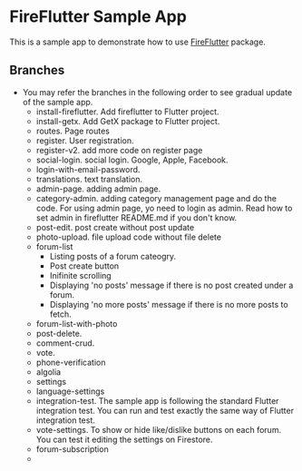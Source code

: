 # FireFlutter Sample App

This is a sample app to demonstrate how to use [FireFlutter](https://pub.dev/packages/fireflutter) package.

## Branches

- You may refer the branches in the following order to see gradual update of the sample app.
  - install-fireflutter. Add fireflutter to Flutter project.
  - install-getx. Add GetX package to Flutter project.
  - routes. Page routes
  - register. User registration.
  - register-v2. add more code on register page
  - social-login. social login. Google, Apple, Facebook.
  - login-with-email-password.
  - translations. text translation.
  - admin-page. adding admin page.
  - category-admin. adding category management page and do the code. For using admin page, yo need to login as admin. Read how to set admin in fireflutter README.md if you don't know.
  - post-edit. post create without post update
  - photo-upload. file upload code without file delete
  - forum-list
    - Listing posts of a forum cateogry.
    - Post create button
    - Inifinite scrolling
    - Displaying 'no posts' message if there is no post created under a forum.
    - Displaying 'no more posts' message if there is no more posts to fetch.
  - forum-list-with-photo
  - post-delete.
  - comment-crud.
  - vote.
  - phone-verification
  - algolia
  - settings
  - language-settings
  - integration-test. The sample app is following the standard Flutter integration test. You can run and test exactly the same way of Flutter integration test.
  - vote-settings. To show or hide like/dislike buttons on each forum. You can test it editing the settings on Firestore.
  - forum-subscription
  - 
